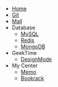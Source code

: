 * [Home]()
* [Git](/Git/)
* [Mall](/Mall/)
* Database
  * [MySQL](/MySQL/)
  * [Redis](/Redis/)
  * [MongoDB](/MongoDB/)
* GeekTime
  * [DesignMode](/DesignMode/)
* My Center
  * [Memo](/Memo/)
  * [Bookrack](/Bookrack/)

